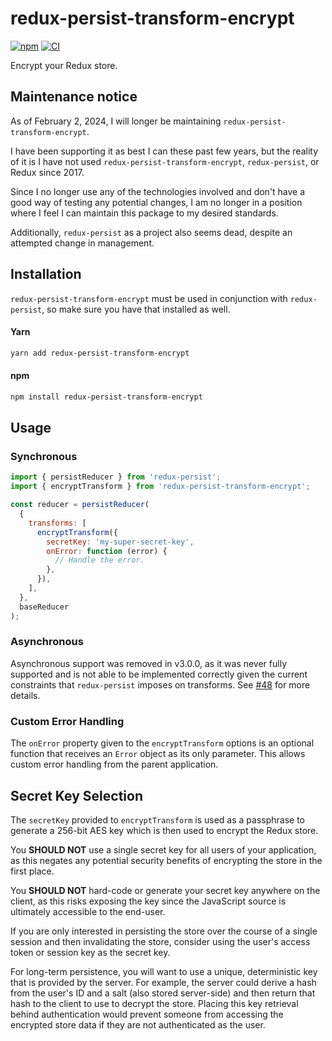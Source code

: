 # redux-persist-transform-encrypt

[![npm](https://img.shields.io/npm/v/redux-persist-transform-encrypt.svg?maxAge=3600)](https://www.npmjs.com/package/redux-persist-transform-encrypt)
[![CI](https://github.com/maxdeviant/redux-persist-transform-encrypt/actions/workflows/ci.yml/badge.svg?branch=main)](https://github.com/maxdeviant/redux-persist-transform-encrypt/actions/workflows/ci.yml)

Encrypt your Redux store.

## Maintenance notice

As of February 2, 2024, I will longer be maintaining `redux-persist-transform-encrypt`.

I have been supporting it as best I can these past few years, but the reality of it is I have not used `redux-persist-transform-encrypt`, `redux-persist`, or Redux since 2017.

Since I no longer use any of the technologies involved and don't have a good way of testing any potential changes, I am no longer in a position where I feel I can maintain this package to my desired standards.

Additionally, `redux-persist` as a project also seems dead, despite an attempted change in management.

## Installation

`redux-persist-transform-encrypt` must be used in conjunction with `redux-persist`, so make sure you have that installed as well.

#### Yarn

```sh
yarn add redux-persist-transform-encrypt
```

#### npm

```sh
npm install redux-persist-transform-encrypt
```

## Usage

### Synchronous

```js
import { persistReducer } from 'redux-persist';
import { encryptTransform } from 'redux-persist-transform-encrypt';

const reducer = persistReducer(
  {
    transforms: [
      encryptTransform({
        secretKey: 'my-super-secret-key',
        onError: function (error) {
          // Handle the error.
        },
      }),
    ],
  },
  baseReducer
);
```

### Asynchronous

Asynchronous support was removed in v3.0.0, as it was never fully supported and is not able to be implemented correctly given the current constraints that `redux-persist` imposes on transforms. See [#48](https://github.com/maxdeviant/redux-persist-transform-encrypt/issues/48) for more details.

### Custom Error Handling

The `onError` property given to the `encryptTransform` options is an optional
function that receives an `Error` object as its only parameter. This allows
custom error handling from the parent application.

## Secret Key Selection

The `secretKey` provided to `encryptTransform` is used as a passphrase to generate a 256-bit AES key which is then used to encrypt the Redux store.

You **SHOULD NOT** use a single secret key for all users of your application, as this negates any potential security benefits of encrypting the store in the first place.

You **SHOULD NOT** hard-code or generate your secret key anywhere on the client, as this risks exposing the key since the JavaScript source is ultimately accessible to the end-user.

If you are only interested in persisting the store over the course of a single session and then invalidating the store, consider using the user's access token or session key as the secret key.

For long-term persistence, you will want to use a unique, deterministic key that is provided by the server. For example, the server could derive a hash from the user's ID and a salt (also stored server-side) and then return that hash to the client to use to decrypt the store. Placing this key retrieval behind authentication would prevent someone from accessing the encrypted store data if they are not authenticated as the user.
